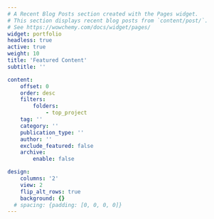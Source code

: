```yaml
---
# A Recent Blog Posts section created with the Pages widget.
# This section displays recent blog posts from `content/post/`.
# See https://wowchemy.com/docs/widget/pages/
widget: portfolio
headless: true
active: true
weight: 10
title: 'Featured Content'
subtitle: ''

content:
    offset: 0
    order: desc
    filters:
        folders:
            - top_project
    tag: ''
    category: ''
    publication_type: ''
    author: ''
    exclude_featured: false
    archive:
        enable: false

design:
    columns: '2'
    view: 2
    flip_alt_rows: true
    background: {}
  # spacing: {padding: [0, 0, 0, 0]}
---
```

